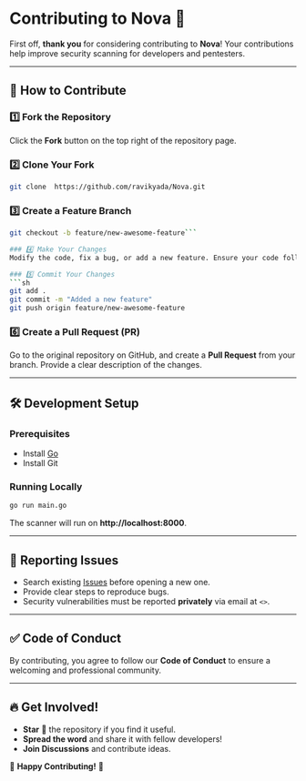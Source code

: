 # Contributing to Nova 🚀

First off, **thank you** for considering contributing to **Nova**! Your contributions help improve security scanning for developers and pentesters.

---

## 📌 How to Contribute

### 1️⃣ Fork the Repository
Click the **Fork** button on the top right of the repository page.

### 2️⃣ Clone Your Fork
```sh
git clone  https://github.com/ravikyada/Nova.git
```

### 3️⃣ Create a Feature Branch
```sh
git checkout -b feature/new-awesome-feature```

### 4️⃣ Make Your Changes
Modify the code, fix a bug, or add a new feature. Ensure your code follows best practices.

### 5️⃣ Commit Your Changes
```sh
git add .
git commit -m "Added a new feature"
git push origin feature/new-awesome-feature
```

### 6️⃣ Create a Pull Request (PR)
Go to the original repository on GitHub, and create a **Pull Request** from your branch. Provide a clear description of the changes.

---

## 🛠 Development Setup

### Prerequisites
- Install [Go](https://go.dev/dl/)
- Install Git

### Running Locally
```sh
go run main.go
```
The scanner will run on **http://localhost:8000**.

---

## 📢 Reporting Issues

- Search existing [Issues](https://github.com/ravikyada/Nova/issues) before opening a new one.
- Provide clear steps to reproduce bugs.
- Security vulnerabilities must be reported **privately** via email at `<>`.

---

## ✅ Code of Conduct
By contributing, you agree to follow our **Code of Conduct** to ensure a welcoming and professional community.

---

## 🔥 Get Involved!
- **Star** 🌟 the repository if you find it useful.
- **Spread the word** and share it with fellow developers!
- **Join Discussions** and contribute ideas.

🚀 **Happy Contributing!** 🎉